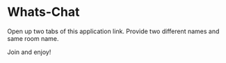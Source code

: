 # Whats-Chat
Open up two tabs of this application link. Provide two different names and same room name. 

Join and enjoy! 
